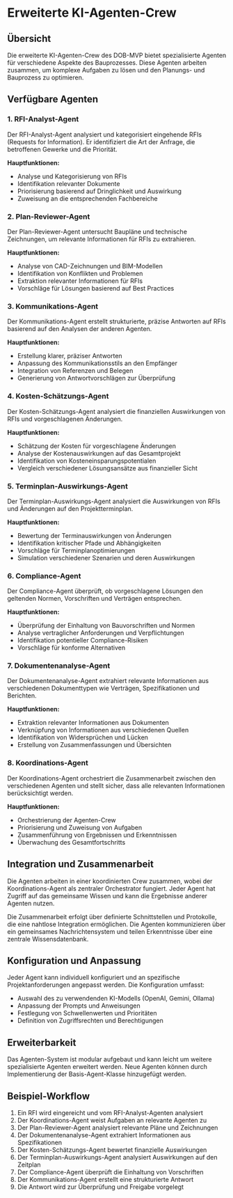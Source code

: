 # Erweiterte KI-Agenten-Crew

## Übersicht

Die erweiterte KI-Agenten-Crew des DOB-MVP bietet spezialisierte Agenten für verschiedene Aspekte des Bauprozesses. Diese Agenten arbeiten zusammen, um komplexe Aufgaben zu lösen und den Planungs- und Bauprozess zu optimieren.

## Verfügbare Agenten

### 1. RFI-Analyst-Agent

Der RFI-Analyst-Agent analysiert und kategorisiert eingehende RFIs (Requests for Information). Er identifiziert die Art der Anfrage, die betroffenen Gewerke und die Priorität.

**Hauptfunktionen:**
- Analyse und Kategorisierung von RFIs
- Identifikation relevanter Dokumente
- Priorisierung basierend auf Dringlichkeit und Auswirkung
- Zuweisung an die entsprechenden Fachbereiche

### 2. Plan-Reviewer-Agent

Der Plan-Reviewer-Agent untersucht Baupläne und technische Zeichnungen, um relevante Informationen für RFIs zu extrahieren.

**Hauptfunktionen:**
- Analyse von CAD-Zeichnungen und BIM-Modellen
- Identifikation von Konflikten und Problemen
- Extraktion relevanter Informationen für RFIs
- Vorschläge für Lösungen basierend auf Best Practices

### 3. Kommunikations-Agent

Der Kommunikations-Agent erstellt strukturierte, präzise Antworten auf RFIs basierend auf den Analysen der anderen Agenten.

**Hauptfunktionen:**
- Erstellung klarer, präziser Antworten
- Anpassung des Kommunikationsstils an den Empfänger
- Integration von Referenzen und Belegen
- Generierung von Antwortvorschlägen zur Überprüfung

### 4. Kosten-Schätzungs-Agent

Der Kosten-Schätzungs-Agent analysiert die finanziellen Auswirkungen von RFIs und vorgeschlagenen Änderungen.

**Hauptfunktionen:**
- Schätzung der Kosten für vorgeschlagene Änderungen
- Analyse der Kostenauswirkungen auf das Gesamtprojekt
- Identifikation von Kosteneinsparungspotentialen
- Vergleich verschiedener Lösungsansätze aus finanzieller Sicht

### 5. Terminplan-Auswirkungs-Agent

Der Terminplan-Auswirkungs-Agent analysiert die Auswirkungen von RFIs und Änderungen auf den Projektterminplan.

**Hauptfunktionen:**
- Bewertung der Terminauswirkungen von Änderungen
- Identifikation kritischer Pfade und Abhängigkeiten
- Vorschläge für Terminplanoptimierungen
- Simulation verschiedener Szenarien und deren Auswirkungen

### 6. Compliance-Agent

Der Compliance-Agent überprüft, ob vorgeschlagene Lösungen den geltenden Normen, Vorschriften und Verträgen entsprechen.

**Hauptfunktionen:**
- Überprüfung der Einhaltung von Bauvorschriften und Normen
- Analyse vertraglicher Anforderungen und Verpflichtungen
- Identifikation potentieller Compliance-Risiken
- Vorschläge für konforme Alternativen

### 7. Dokumentenanalyse-Agent

Der Dokumentenanalyse-Agent extrahiert relevante Informationen aus verschiedenen Dokumenttypen wie Verträgen, Spezifikationen und Berichten.

**Hauptfunktionen:**
- Extraktion relevanter Informationen aus Dokumenten
- Verknüpfung von Informationen aus verschiedenen Quellen
- Identifikation von Widersprüchen und Lücken
- Erstellung von Zusammenfassungen und Übersichten

### 8. Koordinations-Agent

Der Koordinations-Agent orchestriert die Zusammenarbeit zwischen den verschiedenen Agenten und stellt sicher, dass alle relevanten Informationen berücksichtigt werden.

**Hauptfunktionen:**
- Orchestrierung der Agenten-Crew
- Priorisierung und Zuweisung von Aufgaben
- Zusammenführung von Ergebnissen und Erkenntnissen
- Überwachung des Gesamtfortschritts

## Integration und Zusammenarbeit

Die Agenten arbeiten in einer koordinierten Crew zusammen, wobei der Koordinations-Agent als zentraler Orchestrator fungiert. Jeder Agent hat Zugriff auf das gemeinsame Wissen und kann die Ergebnisse anderer Agenten nutzen.

Die Zusammenarbeit erfolgt über definierte Schnittstellen und Protokolle, die eine nahtlose Integration ermöglichen. Die Agenten kommunizieren über ein gemeinsames Nachrichtensystem und teilen Erkenntnisse über eine zentrale Wissensdatenbank.

## Konfiguration und Anpassung

Jeder Agent kann individuell konfiguriert und an spezifische Projektanforderungen angepasst werden. Die Konfiguration umfasst:

- Auswahl des zu verwendenden KI-Modells (OpenAI, Gemini, Ollama)
- Anpassung der Prompts und Anweisungen
- Festlegung von Schwellenwerten und Prioritäten
- Definition von Zugriffsrechten und Berechtigungen

## Erweiterbarkeit

Das Agenten-System ist modular aufgebaut und kann leicht um weitere spezialisierte Agenten erweitert werden. Neue Agenten können durch Implementierung der Basis-Agent-Klasse hinzugefügt werden.

## Beispiel-Workflow

1. Ein RFI wird eingereicht und vom RFI-Analyst-Agenten analysiert
2. Der Koordinations-Agent weist Aufgaben an relevante Agenten zu
3. Der Plan-Reviewer-Agent analysiert relevante Pläne und Zeichnungen
4. Der Dokumentenanalyse-Agent extrahiert Informationen aus Spezifikationen
5. Der Kosten-Schätzungs-Agent bewertet finanzielle Auswirkungen
6. Der Terminplan-Auswirkungs-Agent analysiert Auswirkungen auf den Zeitplan
7. Der Compliance-Agent überprüft die Einhaltung von Vorschriften
8. Der Kommunikations-Agent erstellt eine strukturierte Antwort
9. Die Antwort wird zur Überprüfung und Freigabe vorgelegt

